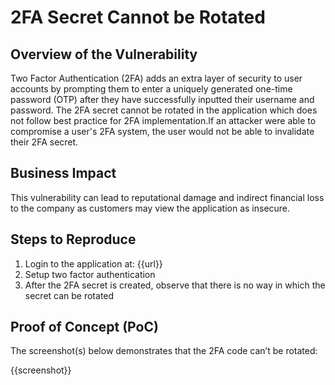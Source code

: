 # 2FA Secret Cannot be Rotated

## Overview of the Vulnerability

Two Factor Authentication (2FA) adds an extra layer of security to user accounts by prompting them to enter a uniquely generated one-time password (OTP) after they have successfully inputted their username and password. The 2FA secret cannot be rotated in the application which does not follow best practice for 2FA implementation.If an attacker were able to compromise a user's 2FA system, the user would not be able to invalidate their 2FA secret.

## Business Impact

This vulnerability can lead to reputational damage and indirect financial loss to the company as customers may view the application as insecure.

## Steps to Reproduce

1. Login to the application at: {{url}}
1. Setup two factor authentication
1. After the 2FA secret is created, observe that there is no way in which the secret can be rotated

## Proof of Concept (PoC)

The screenshot(s) below demonstrates that the 2FA code can’t be rotated:

{{screenshot}}
